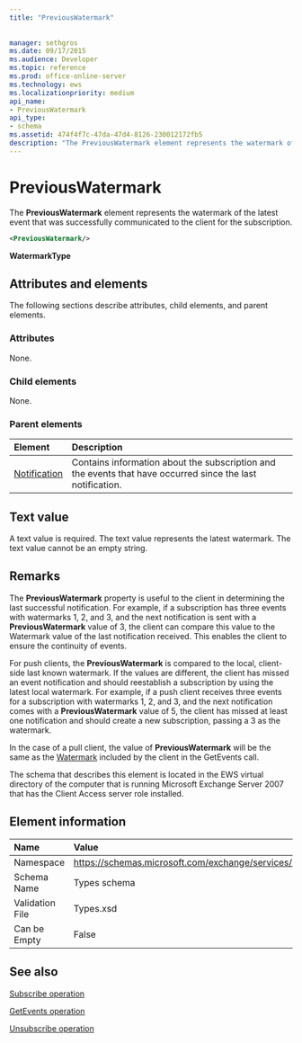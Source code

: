 ```yaml
---
title: "PreviousWatermark"
 
 
manager: sethgros
ms.date: 09/17/2015
ms.audience: Developer
ms.topic: reference
ms.prod: office-online-server
ms.technology: ews
ms.localizationpriority: medium
api_name:
- PreviousWatermark
api_type:
- schema
ms.assetid: 474f4f7c-47da-47d4-8126-230012172fb5
description: "The PreviousWatermark element represents the watermark of the latest event that was successfully communicated to the client for the subscription."
---
```


# PreviousWatermark

The **PreviousWatermark** element represents the watermark of the latest event that was successfully communicated to the client for the subscription. 
  
```xml
<PreviousWatermark/>
```

 **WatermarkType**
## Attributes and elements

The following sections describe attributes, child elements, and parent elements.
  
### Attributes

None.
  
### Child elements

None.
  
### Parent elements

|**Element**|**Description**|
|:-----|:-----|
|[Notification](notification-ex15websvcsotherref.md) <br/> |Contains information about the subscription and the events that have occurred since the last notification.  <br/> |
   
## Text value

A text value is required. The text value represents the latest watermark. The text value cannot be an empty string.
  
## Remarks

The **PreviousWatermark** property is useful to the client in determining the last successful notification. For example, if a subscription has three events with watermarks 1, 2, and 3, and the next notification is sent with a **PreviousWatermark** value of 3, the client can compare this value to the Watermark value of the last notification received. This enables the client to ensure the continuity of events. 
  
For push clients, the **PreviousWatermark** is compared to the local, client-side last known watermark. If the values are different, the client has missed an event notification and should reestablish a subscription by using the latest local watermark. For example, if a push client receives three events for a subscription with watermarks 1, 2, and 3, and the next notification comes with a **PreviousWatermark** value of 5, the client has missed at least one notification and should create a new subscription, passing a 3 as the watermark. 
  
In the case of a pull client, the value of **PreviousWatermark** will be the same as the [Watermark](watermark.md) included by the client in the GetEvents call. 
  
The schema that describes this element is located in the EWS virtual directory of the computer that is running Microsoft Exchange Server 2007 that has the Client Access server role installed.
  
## Element information

|**Name**|**Value**|
|:-----|:-----|
|Namespace  <br/> |https://schemas.microsoft.com/exchange/services/2006/types  <br/> |
|Schema Name  <br/> |Types schema  <br/> |
|Validation File  <br/> |Types.xsd  <br/> |
|Can be Empty  <br/> |False  <br/> |
   
## See also



[Subscribe operation](subscribe-operation.md)
  
[GetEvents operation](getevents-operation.md)
  
[Unsubscribe operation](unsubscribe-operation.md)

